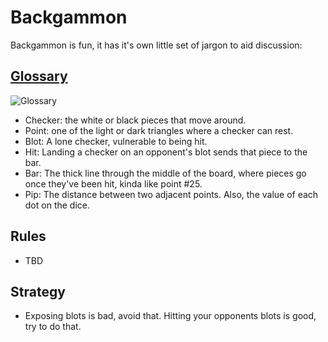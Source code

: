 
# Backgammon

Backgammon is fun, it has it's own little set of jargon to aid discussion:

## [Glossary](https://www.bkgm.com/glossary.html)

![Glossary](/ipfs/QmYsBeXb28N6bWQmQwTHdypsdrsNGsBaLoTLqpPjuysdRn)

- Checker: the white or black pieces that move around.
- Point: one of the light or dark triangles where a checker can rest.
- Blot: A lone checker, vulnerable to being hit.
- Hit: Landing a checker on an opponent's blot sends that piece to the bar.
- Bar: The thick line through the middle of the board, where pieces go once they've been hit, kinda like point #25.
- Pip: The distance between two adjacent points. Also, the value of each dot on the dice.

## Rules

- TBD

## Strategy
- Exposing blots is bad, avoid that. Hitting your opponents blots is good, try to do that.
